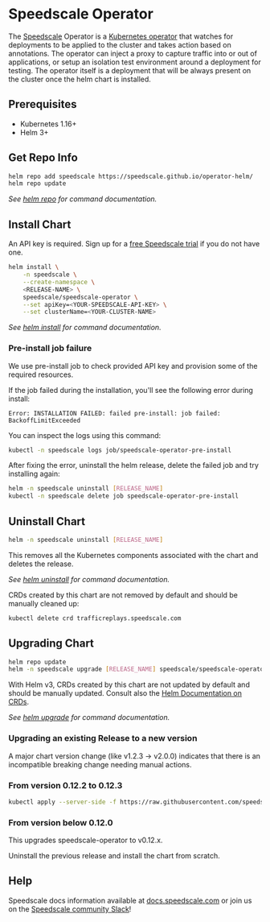 # Speedscale Operator

The [Speedscale](https://www.speedscale.com) Operator is a [Kubernetes operator](https://kubernetes.io/docs/concepts/extend-kubernetes/operator/)
that watches for deployments to be applied to the cluster and takes action based on annotations. The operator
can inject a proxy to capture traffic into or out of applications, or setup an isolation test environment around
a deployment for testing. The operator itself is a deployment that will be always present on the cluster once
the helm chart is installed.

## Prerequisites

- Kubernetes 1.16+
- Helm 3+

## Get Repo Info

```bash
helm repo add speedscale https://speedscale.github.io/operator-helm/
helm repo update
```

_See [helm repo](https://helm.sh/docs/helm/helm_repo/) for command documentation._

## Install Chart

An API key is required. Sign up for a [free Speedscale trial](https://speedscale.com/free-trial/) if you do not have one.

```bash
helm install \
	-n speedscale \
	--create-namespace \
	<RELEASE-NAME> \
	speedscale/speedscale-operator \
	--set apiKey=<YOUR-SPEEDSCALE-API-KEY> \
	--set clusterName=<YOUR-CLUSTER-NAME>
```

_See [helm install](https://helm.sh/docs/helm/helm_install/) for command documentation._

### Pre-install job failure

We use pre-install job to check provided API key and provision some of the required resources.

If the job failed during the installation, you'll see the following error during install:

```
Error: INSTALLATION FAILED: failed pre-install: job failed: BackoffLimitExceeded
```

You can inspect the logs using this command:

```bash
kubectl -n speedscale logs job/speedscale-operator-pre-install
```

After fixing the error, uninstall the helm release, delete the failed job
and try installing again:

```bash
helm -n speedscale uninstall [RELEASE_NAME]
kubectl -n speedscale delete job speedscale-operator-pre-install
```

## Uninstall Chart

```bash
helm -n speedscale uninstall [RELEASE_NAME]
```

This removes all the Kubernetes components associated with the chart and deletes the release.

_See [helm uninstall](https://helm.sh/docs/helm/helm_uninstall/) for command documentation._

CRDs created by this chart are not removed by default and should be manually cleaned up:

```bash
kubectl delete crd trafficreplays.speedscale.com
```

## Upgrading Chart

```bash
helm repo update
helm -n speedscale upgrade [RELEASE_NAME] speedscale/speedscale-operator
```

With Helm v3, CRDs created by this chart are not updated by default 
and should be manually updated.
Consult also the [Helm Documentation on CRDs](https://helm.sh/docs/chart_best_practices/custom_resource_definitions).

_See [helm upgrade](https://helm.sh/docs/helm/helm_upgrade/) for command documentation._

### Upgrading an existing Release to a new version

A major chart version change (like v1.2.3 -> v2.0.0) indicates that there is an 
incompatible breaking change needing manual actions.

### From version 0.12.2 to 0.12.3

```bash
kubectl apply --server-side -f https://raw.githubusercontent.com/speedscale/operator-helm/main/0.12.3/templates/crds/trafficreplays.yaml
```

### From version below 0.12.0
This upgrades speedscale-operator to v0.12.x.

Uninstall the previous release and install the chart from scratch.

## Help

Speedscale docs information available at [docs.speedscale.com](https://docs.speedscale.com) or join us
on the [Speedscale community Slack](https://join.slack.com/t/speedscalecommunity/shared_invite/zt-x5rcrzn4-XHG1QqcHNXIM~4yozRrz8A)!

